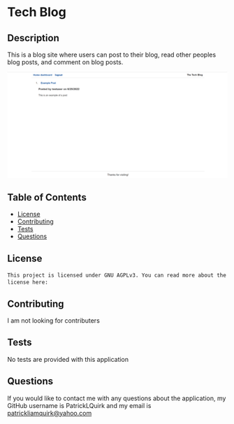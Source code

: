 
# Tech Blog

## Description
This is a blog site where users can post to their blog, read other peoples blog posts, and comment on blog posts.

![Website](tech-blog.png)

## Table of Contents

- [License](#license)
- [Contributing](#contributing)
- [Tests](#tests)
- [Questions](#questions)

## License

    This project is licensed under GNU AGPLv3. You can read more about the license here: 
    

## Contributing
I am not looking for contributers

## Tests
No tests are provided with this application

## Questions
If you would like to contact me with any questions about the application, my GitHub username is PatrickLQuirk and my email is patrickliamquirk@yahoo.com
